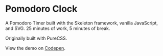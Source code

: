 # Pomodoro Clock

A Pomodoro Timer built with the Skeleton framework, vanilla JavaScript, and SVG. 25 minutes of work, 5 minutes of break. 

Originally built with PureCSS.

View the demo on [Codepen]().
